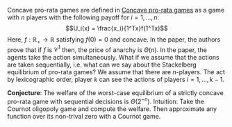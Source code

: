 Concave pro-rata games are defined in [Concave pro-rata games](https://arxiv.org/abs/2302.02126) as a game with $n$ players with the following payoff for $i=1,...,n$:
$$U_i(x) = \frac{x_i}{1^Tx}f(1^Tx)$$
Here, $f:\mathbb R_+\rightarrow \mathbb R$ satisfying $f(0)= 0$ and concave. In the paper, the authors prove that if $f$ is $\mathcal C^1$ then, the price of anarchy is $\Theta(n)$. In the paper, the agents take the action simultaneously. What if we assume that the actions are taken sequentially, i.e. what can we say about the Stackelberg equilibrium of pro-rata games? We assume that there are $n$-players. The act by lexicographic order, player $k$ can see the actions of players $i=1,...,k-1$.

**Conjecture**: The welfare of the worst-case equilibrium of a strictly concave pro-rata game with sequential decisions is $\Theta(2^{-n})$. Intuition: Take the Cournot oligopoly game and compute the welfare. Then approximate any function over its non-trival zero with a Cournot game.
